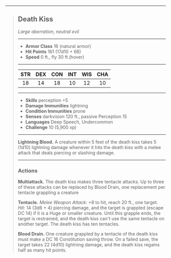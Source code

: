 ***
> ## Death Kiss
> *Large aberration, neutral evil*
> 
> ***
> 
> - **Armor Class** 16 (natural armor)
> - **Hit Points** 161 (17d10 + 68)
> - **Speed** 0 ft., fly 30 ft.(hover)
> 
> ***
> 
> |STR|DEX|CON|INT|WIS|CHA|
> |:---:|:---:|:---:|:---:|:---:|:---:|
> |18|14|18|10|12|10|
> 
> ***
> 
> - **Skills** perception +5
> - **Damage Immunities** lightning
> - **Condition Immunities** prone
> - **Senses** darkvision 120 ft., passive Perception 15
> - **Languages** Deep Speech, Undercommon
> - **Challenge** 10 (5,900 xp)
> 
> ***
> 
> **Lightning Blood.** A creature within 5 feet of the death kiss takes 5 (1d10) lightning damage whenever it hits the death kiss with a melee attack that deals piercing or slashing damage.
> 
> ***
> 
> ### Actions
> **Multiattack.** The death kiss makes three tentacle attacks. Up to three of these attacks can be replaced by Blood Drain, one replacement per tentacle grappling a creature
> 
> **Tentacle.** *Melee Weapon Attack:* +8 to hit, reach 20 ft., one target. *Hit:* 14 (3d6 + 4) piercing damage, and the target is grappled (escape DC 14) if it is a Huge or smaller creature. Until this grapple ends, the target is restrained, and the death kiss can't use the same tentacle on another target. The death kiss has ten tentacles.
> 
> **Blood Drain.** One creature grappled by a tentacle of the death kiss must make a DC 16 Constitution saving throw. On a failed save, the target takes 22 (4d10) lightning damage, and the death kiss regains half as many hit points.
